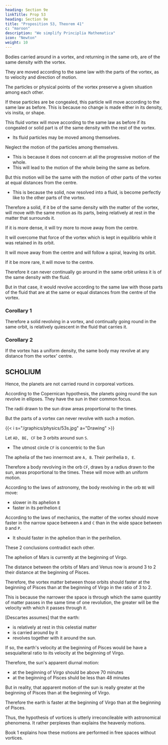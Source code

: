 ```yaml
---
heading: Section 9e
linkTitle: Prop 53
heading: Section 9e
title: "Proposition 53, Theorem 41"
c: "maroon"
description: "We simplify Principlia Mathematica"
icon: "Newton"
weight: 10
---
```




Bodies carried around in a vortex, and returning in the same orb, are of the same density with the vortex.

They are moved according to the same law with the parts of the vortex, as to velocity and direction of motion.


The particles or physical points of the vortex preserve a given situation among each other.

If these particles are be congealed, this particle will move according to the same law as before. This is because no change is made either in its density, vis insita, or shape.

This fluid vortex will move according to the same law as before if its congealed or solid part is of the same density with the rest of the vortex.
- Its fluid particles may be moved among themselves. 
<!-- , and be resolved into a fluid,  -->


Neglect the motion of the particles among themselves. 
- This is because it does not concern at all the progressive motion of the whole. 
- This will lead to the motion of the whole being the same as before. 

But this motion will be the same with the motion of other parts of the vortex at equal distances from the centre.
- This is because the solid, now resolved into a fluid, is become perfectly like to the other parts of the vortex. 

Therefore a solid, if it be of the same density with the matter of the vortex, will move with the same motion as its parts, being relatively at rest in the matter that surrounds it. 

If it is more dense, it will try more to move away from the centre.

It will overcome that force of the vortex which is kept in equilibrio while it was retained in its orbit.

 <!-- in its revolution describe a  -->
It will move away from the centre and will follow a spiral, leaving its orbit. 

 <!-- returning no longer into the same orbit. And, by the same argument,  -->

If it be more rare, it will move to the centre. 

Therefore it can never continually go around in the same orbit unless it is of the same density with the fluid.

But in that case, it would revolve according to the same law with those parts of the fluid that are at the same or equal distances from the centre of the vortex.


### Corollary 1

Therefore a solid revolving in a vortex, and continually going round in the same orbit, is relatively quiescent in the fluid that carries it.


### Corollary 2

If the vortex has a uniform density, the same body may revolve at any distance from the vortex' centre.



## SCHOLIUM

Hence, the planets are not carried round in corporeal vortices.

According to the Copernican hypothesis, the planets going round the sun revolve in ellipses. They have the sun in their common focus.

The radii drawn to the sun draw areas proportional to the times. 

But the parts of a vortex can never revolve with such a motion.

{{< i s="/graphics/physics/53s.jpg" a="Drawing" >}}

Let `AD, BE, CF` be 3 orbits around sun `S`.
- The utmost circle `CF` is concentric to the Sun

The aphelia of the two innermost are `A, B`. Their perihelia `D, E`. 

Therefore a body revolving in the orb `CF`, draws by a radius drawn to the sun, areas proportional to the times. These will move with an uniform motion. 

According to the laws of astronomy, the body revolving in the orb `BE` will move:
- slower in its aphelion `B`
- faster in its perihelion `E`

According to the laws of mechanics, the matter of the vortex should move faster in the narrow space between `A` and `C` than in the wide space between `D` and `P`. 
- It should faster in the aphelion than in the perihelion. 

These 2 conclusions contradict each other. 

The aphelion of Mars is currently at the beginning of Virgo.

The distance between the orbits of Mars and Venus now is around 3 to 2 their distance at the beginning of Pisces. 

<!-- is to the distance between the same orbits, at the  of the sign of Pisces, as about 3 to 2. -->

Therefore, the vortex matter between those orbits should faster at the beginning of Pisces than at the beginning of Virgo in the ratio of 3 to 2.

This is because the narrower the space is through which the same quantity of matter passes in the same time of one revolution, the greater will be the velocity with which it passes through it. 

[Descartes assumes] that the earth:
- is relatively at rest in this celestial matter
- is carried around by it
- revolves together with it around the sun.

If so, the earth's velocity at the beginning of Pisces would be have a sesquialteral ratio to its velocity at the beginning of Virgo.

Therefore, the sun's apparent diurnal motion:
- at the beginning of Virgo should be above 70 minutes
- at the beginning of Pisces shuld be less than 48 minutes

But in reality, that apparent motion of the sun is really greater at the beginning of Pisces than at the beginning of Virgo.

 <!-- as experience testifies.  -->

Therefore the earth is faster at the beginning of Virgo than at the beginning of Pisces.

Thus, the hypothesis of vortices is utterly irreconcileable with astronomical phenomena. It rather perplexes than explains the heavenly motions.

Book 1 explains how these motions are performed in free spaces without vortices.

<!-- , may be understood by the first Book; and I shall now more fully treat of it in the following Book." -->

<!-- PS. It should be noted that also the mathematics of the motion of a spinning solid disc (in line perhaps with the ideas of Aristotle or early Kepler), do not match the mathematics of the actual motion of the planets around the sun. So neither the mathematics of the motion of a spinning solid disc nor of the motion of a spinning fluid, match the mathematics of the actual motion of the planets around the sun. 

This seemingly proves that no mechanical push-physics can explain gravity (or magnetism) or be an acceptable physics. Only the mathematics of Gilbert-Newton signal-response attraction physics match the mathematics of the actual motion of the planets around the sun and can explain gravity. 

Newton showed that no simple push-physics can explain planet motion, though possibly some as yet undemonstrated several different forms of pushings in combination might somehow.

So fake textbook 'Newtonian physics' that tries to present magnetism and gravity as just different forms of Descartes' one push-force, rather than them being signal-response forces, cannot be shown to work ! 

But still Newton, like some other physicists of the time, was bullied out of committing to Gilbertian action-at-distance signal-response physics for a no-physics-is-provable blackbox physics. 

Some later physicists like Einstein did try to develop a more suited mathematics using different theories, but even where their mathematics looks good their theories maybe remain doubtful. And the modern discovery of gravity Black Holes and universe expansion seems to really back Gilbert-Newton attraction physics further and not any kind of mechanical push-physics, with a signal-response physics being basically an advanced information-handling physics.

Though never publishing it, Newton seems to have considered that he had also disproved Descartes' theory of terrestrial gravity as he conjectured in his unpublished notes 'Certain Philosophical Questions'. 

For terrestrial gravity to be due to some matter pushing bodies towards the Earth, as per Descartes, must require perfect penetration which contradicts pushing - and matter causing gravity by pushing must also push itself and that cause further contradictory effects.

(Note that reception plus re-emission could appear to be penetration, but gravitational attraction by pushing has further problems)
At 113r-v there Newton also conjectured that collision motion must be due to a force like gravity, and said that a thing that penetrates all matter he terms a 'spirit' - though William Gilbert earlier had preferred the term 'non-corporeal body'.


[Try colliding two magnets North-to-North in a tube at different velocities, and observe their collision and rebound ?] [In similar manner to Newton's disproof of Cartesian planet orbit vortex theory, it should be possible to disprove the general Cartesian small-particle-push theory of matter-penetrating magnetism and gravity. The experiments could involve a series of metal meshes of differing hole size allowing 1%, 50%, 99% air penetration and measuring the actual push forces produced for each to give a penetration/push-force equation to find if the Cartesian theory is or is not practicable physics ?]


As well as disproving several aspects of Descartes mechanical theory like his planet motion vortex theory, Newton also disproved Galileo's mechanical theory of Earth tides in general favour of the earlier Gilbertian theory that tides were caused chiefly by the attraction of the Moon. 

Leibnitz wrongly supported Descartes push-vortex planetary motion against 'Newton's' Gilbertian action-at-distance planetary motion. 

But like many then wrongly assumed action-at-distance physics as Newton's idea, though it came from William Gilbert who both Robert Hooke and Kepler had certainly studied and who had both influenced Newton. Often Newton avoided ascribing poorer Descartes theories to Descartes when disproving them, maybe as a kindness towards Descartes that was not returned by his opponents who could only create lies about Newton 'having a bad personality'. 

Newton was maybe also showing some kindness towards Descartes and others in not naming those he considered science giants on whose shoulders he stood ? 

He certainly seems to have considered that most if not all of his physics peers of that time were very second rate scientists, though refraining from saying so. But Newton's not naming those he considered science giants was no doubt also part of his determined efforts to avoid himself being associated with the then demonised William Gilbert whose physics he privately favoured ?

That gravitational force is produced by objects only proportional to their inertia or mass, seems proven by Galileo's on-Earth experiments, by Newton's proof that in-space planet motions seem consistent with that and more recently also by near-Earth space measurements of variations in Earth's gravity by NASA's orbiting GRACE project. 

(Newton did demonstrate that gravitational attraction could maintain solar system orbits for a very long time, though he did not examine all possible solar system gravity issues - for more on this see our Solar System Problems.)

And that gravity decreases with distance from a producing object was demonstrated by numbers of physicists including Cavendish in 1798 (see Vision Learning) and was also recently confirmed for short distances by a University of Washington project as in Physical Review Focus at http://focus.aps.org/story/v7/st8

Galileo showing that all objects tend to fall to the surface of the earth with the same acceleration, is evidence that response to gravity seems proportional to inertia or mass.

Of course Einstein later claimed that Newtonian gravitation does not always hold accurately, with some claimed evidence of that.
 -->